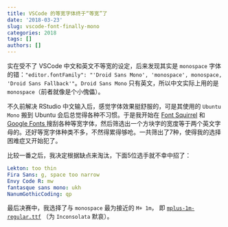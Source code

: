 ```yaml
---
title: VSCode 的等宽字体终于“等宽”了
date: '2018-03-23'
slug: vscode-font-finally-mono
categories: 2018
tags: []
authors: []
---
```




实在受不了 VSCode 中文和英文不等宽的设定，后来发现其实是 `monospace` 字体的错：`"editor.fontFamily": "'Droid Sans Mono', 'monospace', monospace, 'Droid Sans Fallback'"`。`Droid Sans Mono` 只有英文，所以中文实际上用的是 `monospace`（前者就像是个小傀儡）。

不久前解决 RStudio 中文输入后，感觉字体效果挺舒服的，可是其使用的 `Ubuntu Mono` 搬到 Ubuntu 会后总觉得各种不习惯。于是我开始在 [Font Squirrel](https://www.fontsquirrel.com/) 和 [Google Fonts
](https://fonts.google.com/) 搜刮各种等宽字体，然后筛选出一个方块字的宽度等于两个英文字母的。还好等宽字体种类不多，不然得累得够呛。一共筛出了7种，使得我的选择困难症又开始犯了。

比较一番之后，我决定根据缺点来淘汰，下面5位选手就不幸中招了：

```yaml
Lekton: too thin
Fira Sans: g, space too narrow 
Envy Code R: mw
fantasque sans mono: ukh
NanumGothicCoding: qp
```

最后决赛中，我选择了与 `monospace` 最为接近的 `M+ 1m`， 即 [`mplus-1m-regular.ttf`](https://github.com/rayshan/mplus-fonts) （为 `Inconsolata` 默哀）。

